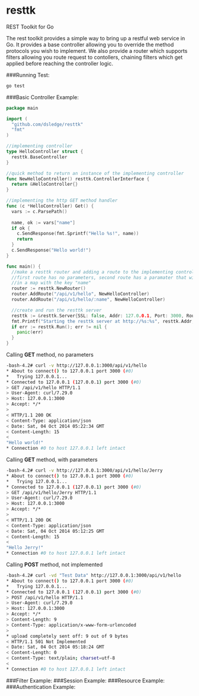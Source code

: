 resttk
======

REST Toolkit for Go

The rest toolkit provides a simple way to bring up a restful web service in Go. It 
provides a base controller allowing you to override the method protocols you wish
to implement. We also provide a router which supports filters allowing you route
request to contollers, chaining filters which get applied before reaching the
controller logic.

###Running Test:
```bash
go test
```

###Basic Controller Example:
```go
package main

import (
  "github.com/dsledge/resttk"
  "fmt"
)

//implementing controller
type HelloController struct {
  resttk.BaseController
}

//quick method to return an instance of the implementing controller
func NewHelloController() resttk.ControllerInterface {
  return &HelloController{}
}

//implementing the http GET method handler
func (c *HelloController) Get() {
  vars := c.ParsePath()
  
  name, ok := vars["name"]
  if ok {
    c.SendResponse(fmt.Sprintf("Hello %s!", name))
    return
  }
  c.SendResponse("Hello world!")
}

func main() {
  //make a resttk router and adding a route to the implementing controller instance
  //first route has no parameters, second route has a paramater that will be place 
  //in a map with the key "name"
  router := resttk.NewRouter()
  router.AddRoute("/api/v1/hello", NewHelloController)
  router.AddRoute("/api/v1/hello/:name", NewHelloController)

  //create and run the resttk server
  resttk := &resttk.Server{SSL: false, Addr: 127.0.0.1, Port: 3000, Routes: router}
  fmt.Printf("Starting the resttk server at http://%s:%s", resttk.Addr, resttk.Port)
  if err := resttk.Run(); err != nil {
    panic(err)
  }
}
```
Calling **GET** method, no parameters
```bash
-bash-4.2# curl -v http://127.0.0.1:3000/api/v1/hello
* About to connect() to 127.0.0.1 port 3000 (#0)
*   Trying 127.0.0.1...
* Connected to 127.0.0.1 (127.0.0.1) port 3000 (#0)
> GET /api/v1/hello HTTP/1.1
> User-Agent: curl/7.29.0
> Host: 127.0.0.1:3000
> Accept: */*
> 
< HTTP/1.1 200 OK
< Content-Type: application/json
< Date: Sat, 04 Oct 2014 05:22:34 GMT
< Content-Length: 15
< 
"Hello world!"
* Connection #0 to host 127.0.0.1 left intact
```
Calling **GET** method, with parameters
```bash
-bash-4.2# curl -v http://127.0.0.1:3000/api/v1/hello/Jerry
* About to connect() to 127.0.0.1 port 3000 (#0)
*   Trying 127.0.0.1...
* Connected to 127.0.0.1 (127.0.0.1) port 3000 (#0)
> GET /api/v1/hello/Jerry HTTP/1.1
> User-Agent: curl/7.29.0
> Host: 127.0.0.1:3000
> Accept: */*
> 
< HTTP/1.1 200 OK
< Content-Type: application/json
< Date: Sat, 04 Oct 2014 05:12:25 GMT
< Content-Length: 15
< 
"Hello Jerry!"
* Connection #0 to host 127.0.0.1 left intact
```
Calling **POST** method, not implemented
```bash
-bash-4.2# curl -vd "Test Data" http://127.0.0.1:3000/api/v1/hello
* About to connect() to 127.0.0.1 port 3000 (#0)
*   Trying 127.0.0.1...
* Connected to 127.0.0.1 (127.0.0.1) port 3000 (#0)
> POST /api/v1/hello HTTP/1.1
> User-Agent: curl/7.29.0
> Host: 127.0.0.1:3000
> Accept: */*
> Content-Length: 9
> Content-Type: application/x-www-form-urlencoded
> 
* upload completely sent off: 9 out of 9 bytes
< HTTP/1.1 501 Not Implemented
< Date: Sat, 04 Oct 2014 05:18:24 GMT
< Content-Length: 0
< Content-Type: text/plain; charset=utf-8
< 
* Connection #0 to host 127.0.0.1 left intact
```

###Filter Example:
###Session Example:
###Resource Example:
###Authentication Example:



